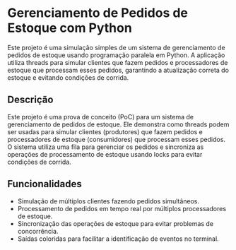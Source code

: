 # Gerenciamento de Pedidos de Estoque com Python

Este projeto é uma simulação simples de um sistema de gerenciamento de pedidos de estoque usando programação paralela em Python. A aplicação utiliza threads para simular clientes que fazem pedidos e processadores de estoque que processam esses pedidos, garantindo a atualização correta do estoque e evitando condições de corrida.

## Descrição

Este projeto é uma prova de conceito (PoC) para um sistema de gerenciamento de pedidos de estoque. Ele demonstra como threads podem ser usadas para simular clientes (produtores) que fazem pedidos e processadores de estoque (consumidores) que processam esses pedidos. O sistema utiliza uma fila para gerenciar os pedidos e sincroniza as operações de processamento de estoque usando locks para evitar condições de corrida.

## Funcionalidades
- Simulação de múltiplos clientes fazendo pedidos simultâneos.
- Processamento de pedidos em tempo real por múltiplos processadores de estoque.
- Sincronização das operações de estoque para evitar problemas de concorrência.
- Saídas coloridas para facilitar a identificação de eventos no terminal.